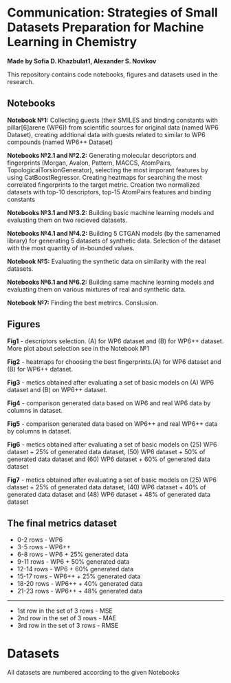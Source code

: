 # Communication: Strategies of Small Datasets Preparation for Machine Learning in Chemistry 
__Made by Sofia D. Khazbulat1, Alexander S. Novikov__

This repository contains code notebooks, figures and datasets used in the research.

## Notebooks
**Notebook №1:** Collecting guests (their SMILES and binding constants with pillar[6]arene (WP6)) from scientific sources for original data (named WP6 Dataset), creating addtional data with guests related to similar to WP6 compounds (named WP6++ Dataset)

**Notebooks №2.1 and №2.2:** Generating molecular descriptors and fingerprints (Morgan, Avalon, Pattern, MACCS, AtomPairs, TopologicalTorsionGenerator), selecting the most imporant features by using CatBoostRegressor. Creating heatmaps for searching the most correlated fingerprints to the target metric. Creation two normalized datasets with top-10 descriptors, top-15 AtomPairs features and binding constants

**Notebooks №3.1 and №3.2:** Building basic machine learning models and evaluating them on two recieved datasets.

**Notebooks №4.1 and №4.2:** Building 5 CTGAN models (by the samenamed library) for generating 5  datasets of synthetic data. Selection of the dataset with the most quantity of  in-bounded values.

**Notebook №5:** Evaluating the synthetic data on similarity with the real datasets. 

**Notebooks №6.1 and №6.2:** Building same machine learning models and evaluating them on various mixtures of real and synthetic data.

**Notebook №7:** Finding the best metrircs. Conslusion.

## Figures
**Fig1** - descriptors selection. (A) for WP6 dataset and (B) for WP6++ dataset. More plot about selection see in the Notebook №1

**Fig2** - heatmaps for choosing the best fingerprints.(A) for WP6 dataset and (B) for WP6++ dataset.

**Fig3** - metics obtained after evaluating a set of basic models on (A) WP6 dataset and (B) on WP6++ dataset.

**Fig4** - comparison generated data based on WP6 and real WP6 data by columns in dataset.

**Fig5** - comparison generated data based on WP6++ and real WP6++ data by columns in dataset.

**Fig6** - metics obtained after evaluating a set of basic models on (25) WP6 dataset + 25% of generated data dataset, (50) WP6 dataset + 50% of generated data dataset and (60) WP6 dataset + 60% of generated data dataset

**Fig7** - metics obtained after evaluating a set of basic models on (25) WP6 dataset + 25% of generated data dataset, (40) WP6 dataset + 40% of generated data dataset and (48) WP6 dataset + 48% of generated data dataset

## The final metrics dataset
* 0-2 rows - WP6
* 3-5 rows - WP6++
* 6-8 rows - WP6 + 25% generated data
* 9-11 rows - WP6 + 50% generated data
* 12-14 rows - WP6 + 60% generated data
* 15-17 rows - WP6++ + 25% generated data
* 18-20 rows - WP6++ + 40% generated data
* 21-23 rows - WP6++ + 48% generated data

---

* 1st row in the set of 3 rows - MSE
* 2nd row in the set of 3 rows - MAE
* 3rd row in the set of 3 rows - RMSE

# Datasets
All datasets are numbered according to the given Notebooks
